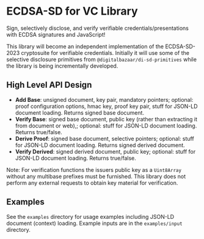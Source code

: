 # ECDSA-SD for VC Library

Sign, selectively disclose, and verify verifiable credentials/presentations with ECDSA signatures and JavaScript!

This library will become an independent implementation of the ECDSA-SD-2023 cryptosuite for verifiable credentials. Initially it will use some of the selective disclosure primitives from `@digitalbazaar/di-sd-primitives` while the library is being incrementally developed.

## High Level API Design

* **Add Base**: unsigned document, key pair, mandatory pointers; optional: proof configuration options, hmac key, proof key pair, stuff for JSON-LD document loading. Returns signed base document.
* **Verify Base**: signed base document, public key (rather than extracting it from document or web),; optional: stuff for JSON-LD document loading. Returns true/false.
* **Derive Proof**: signed base document, selective pointers; optional: stuff for JSON-LD document loading. Returns signed derived document.
* **Verify Derived**: signed derived document, public key; optional: stuff for JSON-LD document loading. Returns true/false.

Note: For verification functions the issuers public key as a `Uint8Array` without any multibase prefixes must be furnished. This library does not perform any external requests to obtain key material for verification.

## Examples

See the `examples` directory for usage examples including JSON-LD document (context) loading. Example inputs are in the `examples/input` directory.
